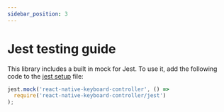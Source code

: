 ```yaml
---
sidebar_position: 3
---
```


# Jest testing guide

This library includes a built in mock for Jest. To use it, add the following code to the [jest setup](https://jestjs.io/docs/configuration#setupfiles-array) file:

```js
jest.mock('react-native-keyboard-controller', () =>
  require('react-native-keyboard-controller/jest')
);
```
